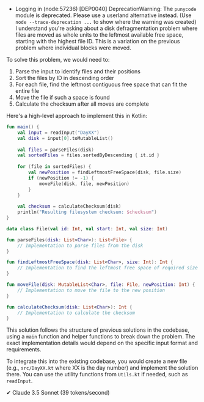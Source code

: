 - Logging in
(node:57236) [DEP0040] DeprecationWarning: The `punycode` module is deprecated. Please use a userland alternative instead.
(Use `node --trace-deprecation ...` to show where the warning was created)
I understand you're asking about a disk defragmentation problem where files are moved as whole units to the leftmost available free space, starting with the highest file ID. This is a variation on the previous problem where individual blocks were moved.

To solve this problem, we would need to:

1. Parse the input to identify files and their positions
2. Sort the files by ID in descending order
3. For each file, find the leftmost contiguous free space that can fit the entire file
4. Move the file if such a space is found
5. Calculate the checksum after all moves are complete

Here's a high-level approach to implement this in Kotlin:

```kotlin:src/DayXX.kt
fun main() {
    val input = readInput("DayXX")
    val disk = input[0].toMutableList()
    
    val files = parseFiles(disk)
    val sortedFiles = files.sortedByDescending { it.id }
    
    for (file in sortedFiles) {
        val newPosition = findLeftmostFreeSpace(disk, file.size)
        if (newPosition != -1) {
            moveFile(disk, file, newPosition)
        }
    }
    
    val checksum = calculateChecksum(disk)
    println("Resulting filesystem checksum: $checksum")
}

data class File(val id: Int, val start: Int, val size: Int)

fun parseFiles(disk: List<Char>): List<File> {
    // Implementation to parse files from the disk
}

fun findLeftmostFreeSpace(disk: List<Char>, size: Int): Int {
    // Implementation to find the leftmost free space of required size
}

fun moveFile(disk: MutableList<Char>, file: File, newPosition: Int) {
    // Implementation to move the file to the new position
}

fun calculateChecksum(disk: List<Char>): Int {
    // Implementation to calculate the checksum
}
```

This solution follows the structure of previous solutions in the codebase, using a `main` function and helper functions to break down the problem. The exact implementation details would depend on the specific input format and requirements.

To integrate this into the existing codebase, you would create a new file (e.g., `src/DayXX.kt` where XX is the day number) and implement the solution there. You can use the utility functions from `Utils.kt` if needed, such as `readInput`.

✔ Claude 3.5 Sonnet (39 tokens/second)
